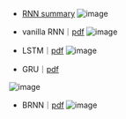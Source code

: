 - [RNN summary](http://dprogrammer.org/rnn-lstm-gru)
![image](https://user-images.githubusercontent.com/52376448/81821060-6616d380-956c-11ea-9d6e-83869316155f.png)

- vanilla RNN｜[pdf](https://crl.ucsd.edu/~elman/Papers/fsit.pdf)
![image](https://user-images.githubusercontent.com/52376448/81821209-9199be00-956c-11ea-8c04-9614f4466f24.png)

- LSTM｜[pdf](https://www.bioinf.jku.at/publications/older/2604.pdf)
![image](https://user-images.githubusercontent.com/52376448/81821643-0a991580-956d-11ea-9fb9-1c224a273bd2.png)


- GRU｜[pdf](https://arxiv.org/pdf/1406.1078.pdf) 

![image](https://user-images.githubusercontent.com/52376448/81822740-729c2b80-956e-11ea-8d20-afcef9b05360.png)


- BRNN｜[pdf](https://www.researchgate.net/publication/3316656_Bidirectional_recurrent_neural_networks)
![image](https://user-images.githubusercontent.com/52376448/81820906-2c45cd00-956c-11ea-80e0-bb94157d10d6.png)

